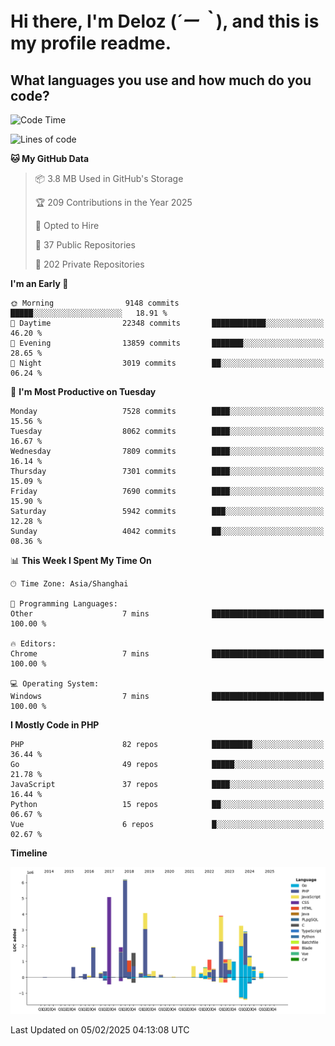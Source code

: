 # **Hi there, I'm Deloz (*´ー｀*), and this is my profile readme.**

## **What languages you use and how much do you code?**

<!--START_SECTION:waka-->
![Code Time](http://img.shields.io/badge/Code%20Time-5%2C595%20hrs%205%20mins-blue)

![Lines of code](https://img.shields.io/badge/From%20Hello%20World%20I%27ve%20Written-43.3%20million%20lines%20of%20code-blue)

**🐱 My GitHub Data** 

> 📦 3.8 MB Used in GitHub's Storage 
 > 
> 🏆 209 Contributions in the Year 2025
 > 
> 💼 Opted to Hire
 > 
> 📜 37 Public Repositories 
 > 
> 🔑 202 Private Repositories 
 > 
**I'm an Early 🐤** 

```text
🌞 Morning                9148 commits        █████░░░░░░░░░░░░░░░░░░░░   18.91 % 
🌆 Daytime                22348 commits       ████████████░░░░░░░░░░░░░   46.20 % 
🌃 Evening                13859 commits       ███████░░░░░░░░░░░░░░░░░░   28.65 % 
🌙 Night                  3019 commits        ██░░░░░░░░░░░░░░░░░░░░░░░   06.24 % 
```
📅 **I'm Most Productive on Tuesday** 

```text
Monday                   7528 commits        ████░░░░░░░░░░░░░░░░░░░░░   15.56 % 
Tuesday                  8062 commits        ████░░░░░░░░░░░░░░░░░░░░░   16.67 % 
Wednesday                7809 commits        ████░░░░░░░░░░░░░░░░░░░░░   16.14 % 
Thursday                 7301 commits        ████░░░░░░░░░░░░░░░░░░░░░   15.09 % 
Friday                   7690 commits        ████░░░░░░░░░░░░░░░░░░░░░   15.90 % 
Saturday                 5942 commits        ███░░░░░░░░░░░░░░░░░░░░░░   12.28 % 
Sunday                   4042 commits        ██░░░░░░░░░░░░░░░░░░░░░░░   08.36 % 
```


📊 **This Week I Spent My Time On** 

```text
🕑︎ Time Zone: Asia/Shanghai

💬 Programming Languages: 
Other                    7 mins              █████████████████████████   100.00 % 

🔥 Editors: 
Chrome                   7 mins              █████████████████████████   100.00 % 

💻 Operating System: 
Windows                  7 mins              █████████████████████████   100.00 % 
```

**I Mostly Code in PHP** 

```text
PHP                      82 repos            █████████░░░░░░░░░░░░░░░░   36.44 % 
Go                       49 repos            █████░░░░░░░░░░░░░░░░░░░░   21.78 % 
JavaScript               37 repos            ████░░░░░░░░░░░░░░░░░░░░░   16.44 % 
Python                   15 repos            ██░░░░░░░░░░░░░░░░░░░░░░░   06.67 % 
Vue                      6 repos             █░░░░░░░░░░░░░░░░░░░░░░░░   02.67 % 
```



**Timeline**

![Lines of Code chart](https://raw.githubusercontent.com/deloz/deloz/main/assets/bar_graph.png)


 Last Updated on 05/02/2025 04:13:08 UTC
<!--END_SECTION:waka-->
